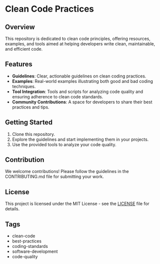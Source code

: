 # Clean Code Practices

## Overview
This repository is dedicated to clean code principles, offering resources, examples, and tools aimed at helping developers write clean, maintainable, and efficient code.

## Features
- **Guidelines**: Clear, actionable guidelines on clean coding practices.
- **Examples**: Real-world examples illustrating both good and bad coding techniques.
- **Tool Integration**: Tools and scripts for analyzing code quality and ensuring adherence to clean code standards.
- **Community Contributions**: A space for developers to share their best practices and tips.

## Getting Started
1. Clone this repository.
2. Explore the guidelines and start implementing them in your projects.
3. Use the provided tools to analyze your code quality.

## Contribution
We welcome contributions! Please follow the guidelines in the CONTRIBUTING.md file for submitting your work.

## License
This project is licensed under the MIT License - see the [LICENSE](LICENSE) file for details.

## Tags
- clean-code
- best-practices
- coding-standards
- software-development
- code-quality
